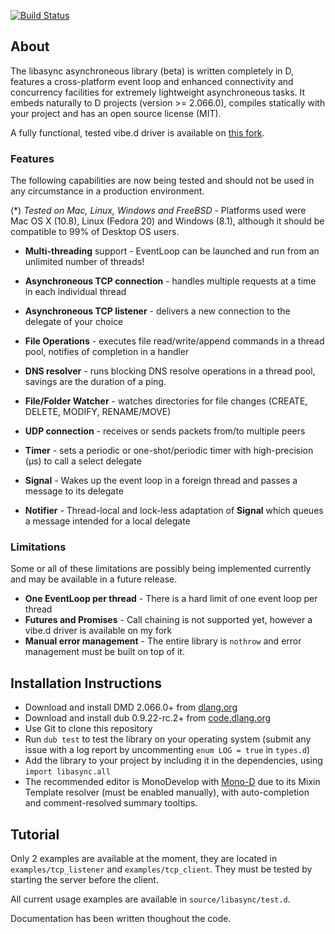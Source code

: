 ﻿[![Build Status](https://travis-ci.org/etcimon/libasync.png)](https://travis-ci.org/etcimon/libasync)

About
-----

The libasync asynchroneous library (beta) is written completely in D, features a cross-platform event loop and enhanced connectivity and concurrency facilities for extremely lightweight asynchroneous tasks. It embeds naturally to D projects (version >= 2.066.0), compiles statically with your project and has an open source license (MIT).

A fully functional, tested vibe.d driver is available on [this fork](https://github.com/etcimon/vibe.d/tree/native-events).

### Features

The following capabilities are now being tested and should not be used in any circumstance in a production environment.

(*) _Tested on Mac, Linux, Windows and FreeBSD_ - Platforms used were Mac OS X (10.8), Linux (Fedora 20) and Windows (8.1), although it should be compatible to 99% of Desktop OS users.

- **Multi-threading** support - EventLoop can be launched and run from an unlimited number of threads!

- **Asynchroneous TCP connection** - handles multiple requests at a time in each individual thread

- **Asynchroneous TCP listener** - delivers a new connection to the delegate of your choice

- **File Operations** - executes file read/write/append commands in a thread pool, notifies of completion in a handler

- **DNS resolver** - runs blocking DNS resolve operations in a thread pool, savings are the duration of a ping.

- **File/Folder Watcher** - watches directories for file changes (CREATE, DELETE, MODIFY, RENAME/MOVE)

- **UDP connection** - receives or sends packets from/to multiple peers

- **Timer** - sets a periodic or one-shot/periodic timer with high-precision (μs) to call a select delegate

- **Signal** - Wakes up the event loop in a foreign thread and passes a message to its delegate

- **Notifier** - Thread-local and lock-less adaptation of **Signal** which queues a message intended for a local delegate

### Limitations

Some or all of these limitations are possibly being implemented currently and may be available in a future release.

- **One EventLoop per thread** - There is a hard limit of one event loop per thread
- **Futures and Promises** - Call chaining is not supported yet, however a vibe.d driver is available on my fork
- **Manual error management** - The entire library is `nothrow` and error management must be built on top of it.

Installation Instructions
-------------------------

- Download and install DMD 2.066.0+ from [dlang.org](http://dlang.org/download.html)
- Download and install dub 0.9.22-rc.2+ from [code.dlang.org](http://code.dlang.org/download)
- Use Git to clone this repository
- Run `dub test` to test the library on your operating system (submit any issue with a log report by uncommenting `enum LOG = true` in `types.d`)
- Add the library to your project by including it in the dependencies, using `import libasync.all`
- The recommended editor is MonoDevelop with [Mono-D](http://wiki.dlang.org/Mono-D) due to its Mixin Template resolver (must be enabled manually), with auto-completion and comment-resolved summary tooltips.

Tutorial
--------

Only 2 examples are available at the moment, they are located in `examples/tcp_listener` and `examples/tcp_client`. They must be tested by starting the server before the client.

All current usage examples are available in `source/libasync/test.d`. 

Documentation has been written thoughout the code.
